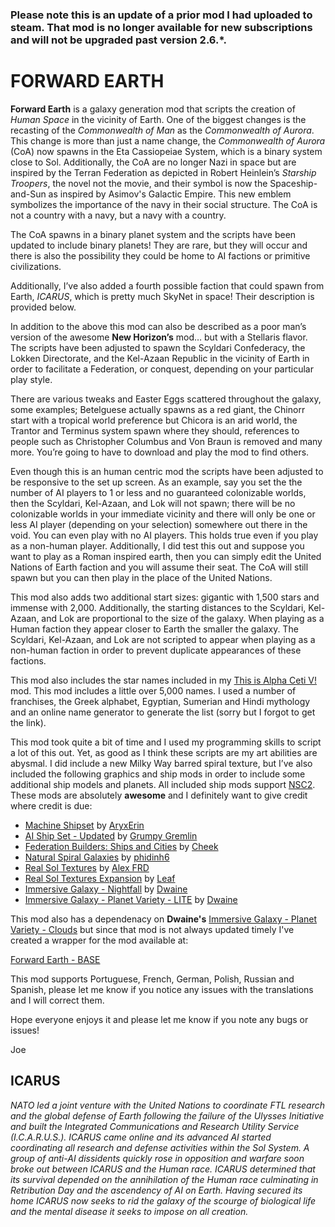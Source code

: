 ### Please note this is an update of a prior mod I had uploaded to steam.  That mod is no longer available for new subscriptions and will not be upgraded past version 2.6.*.

# FORWARD EARTH

**Forward Earth** is a galaxy generation mod that scripts the creation of *Human Space* in the vicinity of Earth.  One of the biggest changes is the recasting of the *Commonwealth of Man* as the *Commonwealth of Aurora*.  This change is more than just a name change, the *Commonwealth of Aurora* (CoA) now spawns in the Eta Cassiopeiae System, which is a binary system close to Sol.  Additionally, the CoA are no longer Nazi in space but are inspired by the Terran Federation as depicted in Robert Heinlein’s *Starship Troopers*, the novel not the movie, and their symbol is now the Spaceship-and-Sun as inspired by Asimov's Galactic Empire.  This new emblem symbolizes the importance of the navy in their social structure.  The CoA is not a country with a navy, but a navy with a country.

The CoA spawns in a binary planet system and the scripts have been updated to include binary planets!  They are rare, but they will occur and there is also the possibility they could be home to AI factions or primitive civilizations.

Additionally, I’ve also added a fourth possible faction that could spawn from Earth, *ICARUS*, which is pretty much SkyNet in space!  Their description is provided below.

In addition to the above this mod can also be described as a poor man’s version of the awesome **New Horizon’s** mod… but with a Stellaris flavor.  The scripts have been adjusted to spawn the Scyldari Confederacy, the Lokken Directorate, and the Kel-Azaan Republic in the vicinity of Earth in order to facilitate a Federation, or conquest, depending on your particular play style.

There are various tweaks and Easter Eggs scattered throughout the galaxy, some examples; Betelguese actually spawns as a red giant, the Chinorr start with a tropical world preference but Chicora is an arid world, the Trantor and Terminus system spawn where they should, references to people such as Christopher Columbus and Von Braun is removed and many more.  You’re going to have to download and play the mod to find others.

Even though this is an human centric mod the scripts have been adjusted to be responsive to the set up screen.  As an example, say you set the the number of AI players to 1 or less and no guaranteed colonizable worlds, then the Scyldari, Kel-Azaan, and Lok will not spawn; there will be no colonizable worlds in your immediate vicinity and there will only be one or less AI player (depending on your selection) somewhere out there in the void.  You can even play with no AI players.  This holds true even if you play as a non-human player.  Additionally, I did test this out and suppose you want to play as a Roman inspired earth, then you can simply edit the United Nations of Earth faction and you will assume their seat.  The CoA will still spawn but you can then play in the place of the United Nations.

This mod also adds two additional start sizes: gigantic with 1,500 stars and immense with 2,000.  Additionally, the starting distances to the Scyldari, Kel-Azaan, and Lok are proportional to the size of the galaxy.  When playing as a Human faction they appear closer to Earth the smaller the galaxy.  The Scyldari, Kel-Azaan, and Lok are not scripted to appear when playing as a non-human faction in order to prevent duplicate appearances of these factions.

This mod also includes the star names included in my [This is Alpha Ceti V!](https://steamcommunity.com/sharedfiles/filedetails/?id=1155894775) mod. This mod includes a little over 5,000 names. I used a number of franchises, the Greek alphabet, Egyptian, Sumerian and Hindi mythology and an online name generator to generate the list (sorry but I forgot to get the link).

This mod took quite a bit of time and I used my programming skills to script a lot of this out.  Yet, as good as I think these scripts are my art abilities are abysmal.  I did include a new Milky Way barred spiral texture, but I’ve also included the following graphics and ship mods in order to include some additional ship models and planets.  All included ship mods support [NSC2](https://steamcommunity.com/sharedfiles/filedetails/?id=683230077).  These mods are absolutely **awesome** and I definitely want to give credit where credit is due:

- [Machine Shipset](https://steamcommunity.com/sharedfiles/filedetails/?id=2077186491) by [AryxErin](https://steamcommunity.com/id/AryxErin/myworkshopfiles/?appid=281990)
- [AI Ship Set - Updated](https://steamcommunity.com/sharedfiles/filedetails/?id=2061998893) by [Grumpy Gremlin](https://steamcommunity.com/profiles/76561198083877123/myworkshopfiles/?appid=281990)
- [Federation Builders: Ships and Cities](https://steamcommunity.com/sharedfiles/filedetails/?id=2032118923) by [Cheek](https://steamcommunity.com/profiles/76561198025617306/myworkshopfiles/?appid=281990)
- [Natural Spiral Galaxies](https://steamcommunity.com/sharedfiles/filedetails/?id=866156261) by [phidinh6](https://steamcommunity.com/id/phidinh6/myworkshopfiles/?appid=281990)
- [Real Sol Textures](https://steamcommunity.com/sharedfiles/filedetails/?id=731621473) by [Alex FRD](https://steamcommunity.com/profiles/76561198059246487/myworkshopfiles/?appid=281990)
- [Real Sol Textures Expansion](https://steamcommunity.com/sharedfiles/filedetails/?id=2061888410) by [Leaf](https://steamcommunity.com/id/HippieGold/myworkshopfiles/?appid=281990)
- [Immersive Galaxy - Nightfall](https://steamcommunity.com/sharedfiles/filedetails/?id=1173995428) by  [Dwaine](https://steamcommunity.com/profiles/76561198006654569/myworkshopfiles/?appid=281990)
- [Immersive Galaxy - Planet Variety - LITE](https://steamcommunity.com/sharedfiles/filedetails/?id=1090786705) by [Dwaine](https://steamcommunity.com/profiles/76561198006654569/myworkshopfiles/?appid=281990)

This mod also has a dependenacy on **Dwaine's** [Immersive Galaxy - Planet Variety - Clouds](https://steamcommunity.com/sharedfiles/filedetails/?id=1085097357) but since that mod is not always updated timely I've created a wrapper for the mod available at:

[Forward Earth - BASE](https://steamcommunity.com/sharedfiles/filedetails/?id=2078567914) 

This mod supports Portuguese, French, German, Polish, Russian and Spanish, please let me know if you notice any issues with the translations and I will correct them.

Hope everyone enjoys it and please let me know if you note any bugs or issues!

Joe

## ICARUS

*NATO led a joint venture with the United Nations to coordinate FTL research and the global defense of Earth following the failure of the Ulysses Initiative and built the Integrated Communications and Research Utility Service (I.C.A.R.U.S.). ICARUS came online and its advanced AI started coordinating all research and defense activities within the Sol System. A group of anti-AI dissidents quickly rose in opposition and warfare soon broke out between ICARUS and the Human race. ICARUS determined that its survival depended on the annihilation of the Human race culminating in Retribution Day and the ascendency of AI on Earth. Having secured its home ICARUS now seeks to rid the galaxy of the scourge of biological life and the mental disease it seeks to impose on all creation.*